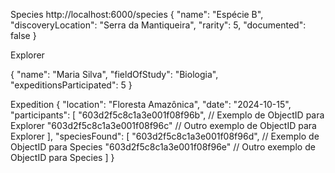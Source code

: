 Species
http://localhost:6000/species
{
  "name": "Espécie B",
  "discoveryLocation": "Serra da Mantiqueira",
  "rarity": 5,
  "documented": false
}



Explorer

{
  "name": "Maria Silva",
  "fieldOfStudy": "Biologia",
  "expeditionsParticipated": 5
}



Expedition
{
  "location": "Floresta Amazônica",
  "date": "2024-10-15",
  "participants": [
    "603d2f5c8c1a3e001f08f96b", // Exemplo de ObjectID para Explorer
    "603d2f5c8c1a3e001f08f96c"  // Outro exemplo de ObjectID para Explorer
  ],
  "speciesFound": [
    "603d2f5c8c1a3e001f08f96d", // Exemplo de ObjectID para Species
    "603d2f5c8c1a3e001f08f96e"  // Outro exemplo de ObjectID para Species
  ]
}
